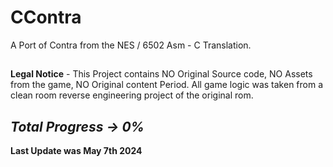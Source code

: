 
# CContra
A Port of Contra from the NES / 6502 Asm - C Translation. 

## 
**Legal Notice** - This Project contains NO Original Source code, NO Assets from the game, NO Original content Period. All game logic was taken from a clean room reverse engineering project of the original rom.
##

## ***Total Progress -> 0%***
**Last Update was May 7th 2024**
## 
